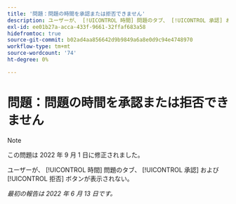 ```yaml
---
title: '問題：問題の時間を承認または拒否できません'
description: ユーザーが、 [!UICONTROL 時間] 問題のタブ、 [!UICONTROL 承認] および [!UICONTROL 拒否] ボタンが表示されない。
exl-id: ee01b27a-acca-433f-9661-32ffaf683a58
hidefromtoc: true
source-git-commit: b02ad4aa856642d9b9849a6a8e0d9c94e4748970
workflow-type: tm+mt
source-wordcount: '74'
ht-degree: 0%

---
```


# 問題：問題の時間を承認または拒否できません

>[!NOTE]
>
>この問題は 2022 年 9 月 1 日に修正されました。

ユーザーが、 [!UICONTROL 時間] 問題のタブ、 [!UICONTROL 承認] および [!UICONTROL 拒否] ボタンが表示されない。

_最初の報告は 2022 年 6 月 13 日です。_
